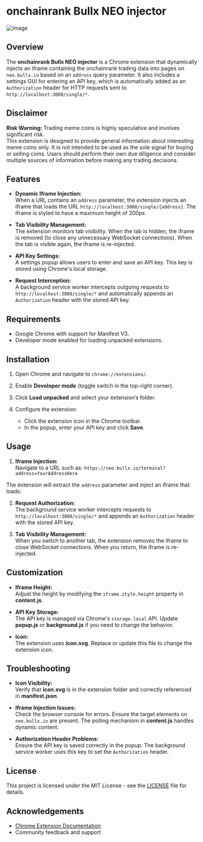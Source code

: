 # onchainrank Bullx NEO injector

![image](https://github.com/user-attachments/assets/1e3fb411-7bb1-453e-9079-d109df40d5d5)

## Overview

The **onchainrank Bullx NEO injector** is a Chrome extension that dynamically injects an iframe containing the onchainrank trading data into pages on `neo.bullx.io` based on an `address` query parameter. It also includes a settings GUI for entering an API key, which is automatically added as an `Authorization` header for HTTP requests sent to `http://localhost:3000/single/*`.

## Disclaimer

**Risk Warning:** Trading meme coins is highly speculative and involves significant risk.  
This extension is designed to provide general information about interesting meme coins only. It is not intended to be used as the sole signal for buying or selling coins. Users should perform their own due diligence and consider multiple sources of information before making any trading decisions.

## Features

- **Dynamic Iframe Injection:**  
  When a URL contains an `address` parameter, the extension injects an iframe that loads the URL `http://localhost:3000/single/{address}`. The iframe is styled to have a maximum height of 200px.

- **Tab Visibility Management:**  
  The extension monitors tab visibility. When the tab is hidden, the iframe is removed (to close any unnecessary WebSocket connections). When the tab is visible again, the iframe is re-injected.

- **API Key Settings:**  
  A settings popup allows users to enter and save an API key. This key is stored using Chrome's local storage.

- **Request Interception:**  
  A background service worker intercepts outgoing requests to `http://localhost:3000/single/*` and automatically appends an `Authorization` header with the stored API key.

## Requirements

- Google Chrome with support for Manifest V3.
- Developer mode enabled for loading unpacked extensions.

## Installation

1. Open Chrome and navigate to `chrome://extensions/`.
2. Enable **Developer mode** (toggle switch in the top-right corner).
3. Click **Load unpacked** and select your extension’s folder.

4. Configure the extension:
   - Click the extension icon in the Chrome toolbar.
   - In the popup, enter your API key and click **Save**.

## Usage

1. **Iframe Injection:**  
    Navigate to a URL such as:
   `https://neo.bullx.io/terminal?address=YourAddressHere`

The extension will extract the `address` parameter and inject an iframe that loads:

2. **Request Authorization:**  
   The background service worker intercepts requests to `http://localhost:3000/single/*` and appends an `Authorization` header with the stored API key.

3. **Tab Visibility Management:**  
   When you switch to another tab, the extension removes the iframe to close WebSocket connections. When you return, the iframe is re-injected.

## Customization

- **Iframe Height:**  
  Adjust the height by modifying the `iframe.style.height` property in **content.js**.

- **API Key Storage:**  
  The API key is managed via Chrome's `storage.local` API. Update **popup.js** or **background.js** if you need to change the behavior.

- **Icon:**  
  The extension uses **icon.svg**. Replace or update this file to change the extension icon.

## Troubleshooting

- **Icon Visibility:**  
  Verify that **icon.svg** is in the extension folder and correctly referenced in **manifest.json**.

- **Iframe Injection Issues:**  
  Check the browser console for errors. Ensure the target elements on `neo.bullx.io` are present. The polling mechanism in **content.js** handles dynamic content.

- **Authorization Header Problems:**  
  Ensure the API key is saved correctly in the popup. The background service worker uses this key to set the `Authorization` header.

## License

This project is licensed under the MIT License - see the [LICENSE](LICENSE) file for details.

## Acknowledgements

- [Chrome Extension Documentation](https://developer.chrome.com/docs/extensions/)
- Community feedback and support
